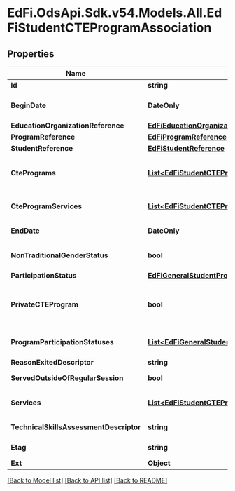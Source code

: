 # EdFi.OdsApi.Sdk.v54.Models.All.EdFiStudentCTEProgramAssociation

## Properties

Name | Type | Description | Notes
------------ | ------------- | ------------- | -------------
**Id** | **string** |  | [optional] 
**BeginDate** | **DateOnly** | The earliest date the student is involved with the program. Typically, this is the date the student becomes eligible for the program. | 
**EducationOrganizationReference** | [**EdFiEducationOrganizationReference**](EdFiEducationOrganizationReference.md) |  | 
**ProgramReference** | [**EdFiProgramReference**](EdFiProgramReference.md) |  | 
**StudentReference** | [**EdFiStudentReference**](EdFiStudentReference.md) |  | 
**CtePrograms** | [**List&lt;EdFiStudentCTEProgramAssociationCTEProgram&gt;**](EdFiStudentCTEProgramAssociationCTEProgram.md) | An unordered collection of studentCTEProgramAssociationCTEPrograms. The career cluster representing the career path of the Vocational/Career Tech concentrator. | [optional] 
**CteProgramServices** | [**List&lt;EdFiStudentCTEProgramAssociationCTEProgramService&gt;**](EdFiStudentCTEProgramAssociationCTEProgramService.md) | An unordered collection of studentCTEProgramAssociationCTEProgramServices. Indicates the Service(s) being provided to the Student by the CTE Program. | [optional] 
**EndDate** | **DateOnly** | The month, day, and year on which the Student exited the Program or stopped receiving services. | [optional] 
**NonTraditionalGenderStatus** | **bool** | Indicator that student is from a gender group that comprises less than 25% of the individuals employed in an occupation or field of work. | [optional] 
**ParticipationStatus** | [**EdFiGeneralStudentProgramAssociationParticipationStatus**](EdFiGeneralStudentProgramAssociationParticipationStatus.md) |  | [optional] 
**PrivateCTEProgram** | **bool** | Indicator that student participated in career and technical education at private agencies or institutions that are reported by the state for purposes of the Elementary and Secondary Education Act (ESEA).Students in private institutions which do not receive Perkins funding are reported only in the state file. | [optional] 
**ProgramParticipationStatuses** | [**List&lt;EdFiGeneralStudentProgramAssociationProgramParticipationStatus&gt;**](EdFiGeneralStudentProgramAssociationProgramParticipationStatus.md) | An unordered collection of generalStudentProgramAssociationProgramParticipationStatuses. The status of the student&#39;s program participation. | [optional] 
**ReasonExitedDescriptor** | **string** | The reason the child left the Program within a school or district. | [optional] 
**ServedOutsideOfRegularSession** | **bool** | Indicates whether the Student received services during the summer session or between sessions. | [optional] 
**Services** | [**List&lt;EdFiStudentCTEProgramAssociationService&gt;**](EdFiStudentCTEProgramAssociationService.md) | An unordered collection of studentCTEProgramAssociationServices. Indicates the Service(s) being provided to the Student by the Program. | [optional] 
**TechnicalSkillsAssessmentDescriptor** | **string** | Results of technical skills assessment aligned with industry recognized standards. | [optional] 
**Etag** | **string** | A unique system-generated value that identifies the version of the resource. | [optional] 
**Ext** | **Object** | Extensions to the StudentCTEProgramAssociation entity. | [optional] 

[[Back to Model list]](../README.md#documentation-for-models) [[Back to API list]](../README.md#documentation-for-api-endpoints) [[Back to README]](../README.md)

